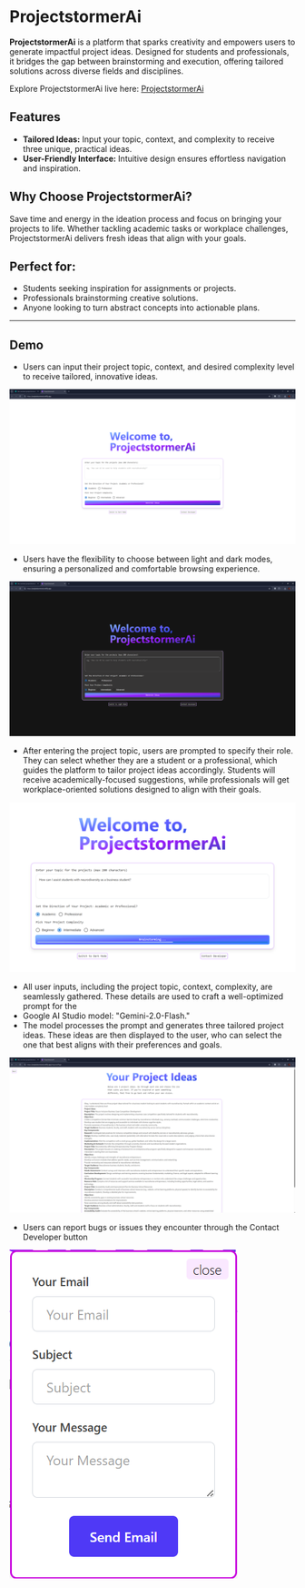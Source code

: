 # ProjectstormerAi

**ProjectstormerAi** is a platform that sparks creativity and empowers users to generate impactful project ideas. Designed for students and professionals, it bridges the gap between brainstorming and execution, offering tailored solutions across diverse fields and disciplines.

Explore ProjectstormerAi live here: [ProjectstormerAi](https://projectstormerai.netlify.app/)

## Features
- **Tailored Ideas:** Input your topic, context, and complexity to receive three unique, practical ideas.
- **User-Friendly Interface:** Intuitive design ensures effortless navigation and inspiration.

## Why Choose ProjectstormerAi?
Save time and energy in the ideation process and focus on bringing your projects to life. Whether tackling academic tasks or workplace challenges, ProjectstormerAi delivers fresh ideas that align with your goals.

## Perfect for:
- Students seeking inspiration for assignments or projects.
- Professionals brainstorming creative solutions.
- Anyone looking to turn abstract concepts into actionable plans.

---
## Demo
- Users can input their project topic, context, and desired complexity level to receive tailored, innovative ideas.

![Screenshot of the Website](WedDemo/Screenshot%202025-04-05%20194554.png)

- Users have the flexibility to choose between light and dark modes, ensuring a personalized and comfortable browsing experience.

![Screenshot of the Website](WedDemo/Screenshot%202025-04-05%20194616.png)

- After entering the project topic, users are prompted to specify their role. They can select whether they are a student or a professional, which guides the platform to tailor project ideas accordingly.
 Students will receive academically-focused suggestions, while professionals will get workplace-oriented solutions designed to align with their goals.

![Screenshot of the Website](WedDemo/Screenshot%202025-04-05%20194850.png)

- All user inputs, including the project topic, context, complexity, are seamlessly gathered. These details are used to craft a well-optimized prompt for the
- Google AI Studio model: "Gemini-2.0-Flash."
- The model processes the prompt and generates three tailored project ideas. These ideas are then displayed to the user,
   who can select the one that best aligns with their preferences and goals.

![Screenshot of the Website](WedDemo/Screenshot%202025-04-05%20194907.png)

- Users can report bugs or issues they encounter through the Contact Developer button

![Screenshot of the Website](WedDemo/Screenshot%202025-04-05%20194949.png)
